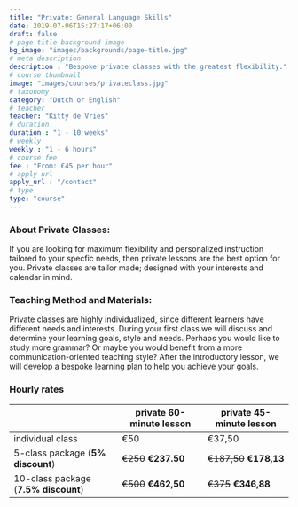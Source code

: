 ```yaml
---
title: "Private: General Language Skills"
date: 2019-07-06T15:27:17+06:00
draft: false
# page title background image
bg_image: "images/backgrounds/page-title.jpg"
# meta description
description : "Bespoke private classes with the greatest flexibility."
# course thumbnail
image: "images/courses/privateclass.jpg"
# taxonomy
category: "Dutch or English"
# teacher
teacher: "Kitty de Vries"
# duration
duration : "1 - 10 weeks"
# weekly
weekly : "1 - 6 hours"
# course fee
fee : "From: €45 per hour"
# apply url
apply_url : "/contact"
# type
type: "course"
---
```



### About Private Classes:
If you are looking for maximum flexibility and personalized instruction tailored to your specfic needs, then private lessons are the best option for you. Private classes are tailor made; designed with your interests and calendar in mind. 

### Teaching Method and Materials:
Private classes are highly individualized, since different learners have different needs and interests. During your first class we will discuss and determine your learning goals, style and needs. Perhaps you would like to study more grammar? Or maybe you would benefit from a more communication-oriented teaching style? After the introductory lesson, we will develop a bespoke learning plan to help you achieve your goals.

</p>

### Hourly rates

| |private 60-minute lesson| private 45-minute lesson |
|---|---|---|
|  individual class | €50 | €37,50|
|  5-class package (__5% discount__) | ~~€250~~ __€237.50__ | ~~€187,50~~ __€178,13__|
|  10-class package (__7.5% discount__) | ~~€500~~ __€462,50__ | ~~€375~~ __€346,88__|


